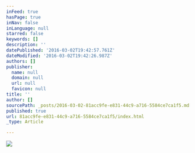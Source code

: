 ```yaml
---
inFeed: true
hasPage: true
inNav: false
inLanguage: null
starred: false
keywords: []
description: ''
datePublished: '2016-03-02T19:42:57.761Z'
dateModified: '2016-03-02T19:42:26.987Z'
authors: []
publisher:
  name: null
  domain: null
  url: null
  favicon: null
title: ''
author: []
sourcePath: _posts/2016-03-02-81acc9fe-e831-44c9-a716-5584ce7ca1f5.md
published: true
url: 81acc9fe-e831-44c9-a716-5584ce7ca1f5/index.html
_type: Article

---
```

![](https://the-grid-user-content.s3-us-west-2.amazonaws.com/f5ef2f13-31cf-4562-99d1-1cf295e63bf2.png)
